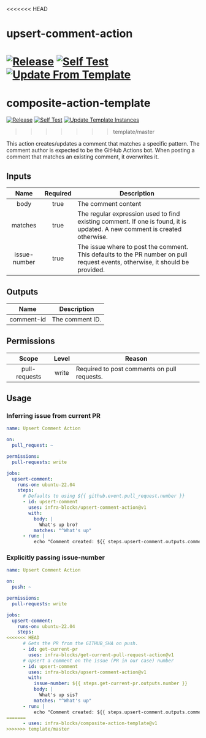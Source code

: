 <<<<<<< HEAD
# upsert-comment-action
[![Release](https://github.com/infra-blocks/upsert-comment-action/actions/workflows/git-tag-semver-from-label.yml/badge.svg)](https://github.com/infra-blocks/upsert-comment-action/actions/workflows/git-tag-semver-from-label.yml)
[![Self Test](https://github.com/infra-blocks/upsert-comment-action/actions/workflows/self-test.yml/badge.svg)](https://github.com/infra-blocks/upsert-comment-action/actions/workflows/self-test.yml)
[![Update From Template](https://github.com/infra-blocks/upsert-comment-action/actions/workflows/update-from-template.yml/badge.svg)](https://github.com/infra-blocks/upsert-comment-action/actions/workflows/update-from-template.yml)
=======
# composite-action-template
[![Release](https://github.com/infra-blocks/composite-action-template/actions/workflows/git-tag-semver-from-label.yml/badge.svg)](https://github.com/infra-blocks/composite-action-template/actions/workflows/git-tag-semver-from-label.yml)
[![Self Test](https://github.com/infra-blocks/composite-action-template/actions/workflows/self-test.yml/badge.svg)](https://github.com/infra-blocks/composite-action-template/actions/workflows/self-test.yml)
[![Update Template Instances](https://github.com/infra-blocks/composite-action-template/actions/workflows/trigger-update-from-template.yml/badge.svg)](https://github.com/infra-blocks/composite-action-template/actions/workflows/trigger-update-from-template.yml)
>>>>>>> template/master

This action creates/updates a comment that matches a specific pattern. The comment author is expected to be
the GitHub Actions bot. When posting a comment that matches an existing comment, it overwrites it.

## Inputs

|     Name     | Required | Description                                                                                                                   |
|:------------:|:--------:|-------------------------------------------------------------------------------------------------------------------------------|
|     body     |   true   | The comment content                                                                                                           |
|   matches    |   true   | The regular expression used to find existing comment. If one is found, it is updated. A new comment is created otherwise.     |
| issue-number |   true   | The issue where to post the comment. This defaults to the PR number on pull request events, otherwise, it should be provided. | 

## Outputs

|    Name    | Description     |
|:----------:|-----------------|
| comment-id | The comment ID. |

## Permissions

|     Scope     | Level | Reason                                      |
|:-------------:|:-----:|---------------------------------------------|
| pull-requests | write | Required to post comments on pull requests. |

## Usage

### Inferring issue from current PR
```yaml
name: Upsert Comment Action

on:
  pull_request: ~

permissions:
  pull-requests: write

jobs:
  upsert-comment:
    runs-on: ubuntu-22.04
    steps:
      # Defaults to using ${{ github.event.pull_request.number }}
      - id: upsert-comment
        uses: infra-blocks/upsert-comment-action@v1
        with:
          body: |
            What's up bro?
          matches: "^What's up"
      - run: |
          echo "Comment created: ${{ steps.upsert-comment.outputs.comment-id }}"
```

### Explicitly passing issue-number
```yaml
name: Upsert Comment Action

on:
  push: ~

permissions:
  pull-requests: write

jobs:
  upsert-comment:
    runs-on: ubuntu-22.04
    steps:
<<<<<<< HEAD
      # Gets the PR from the GITHUB_SHA on push.
      - id: get-current-pr
        uses: infra-blocks/get-current-pull-request-action@v1
      # Upsert a comment on the issue (PR in our case) number
      - id: upsert-comment
        uses: infra-blocks/upsert-comment-action@v1
        with:
          issue-number: ${{ steps.get-current-pr.outputs.number }}
          body: |
            What's up sis?
          matches: "^What's up"
      - run: |
          echo "Comment created: ${{ steps.upsert-comment.outputs.comment-id }}"
=======
      - uses: infra-blocks/composite-action-template@v1
>>>>>>> template/master
```
